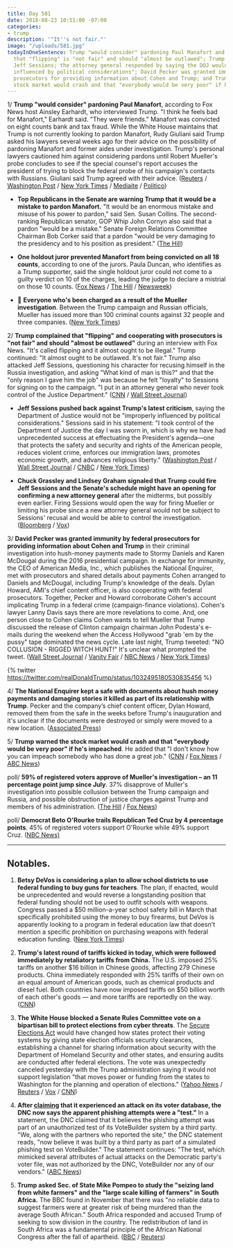 ```yaml
---
title: Day 581
date: 2018-08-23 10:51:00 -07:00
categories:
- trump
description: '"It''s not fair."'
image: "/uploads/581.jpg"
todayInOneSentence: Trump "would consider" pardoning Paul Manafort and complained
  that "flipping" is "not fair" and should "almost be outlawed"; Trump also attacked
  Jeff Sessions; the attorney general responded by saying the DOJ would not be "improperly
  influenced by political considerations"; David Pecker was granted immunity by federal
  prosecutors for providing information about Cohen and Trump; and Trump warned the
  stock market would crash and that "everybody would be very poor" if he's impeached.
---
```


1/ **Trump "would consider" pardoning Paul Manafort**, according to Fox News host Ainsley Earhardt, who interviewed Trump. "I think he feels bad for Manafort," Earhardt said. "They were friends." Manafort was convicted on eight counts bank and tax fraud. While the White House maintains that Trump is not currently looking to pardon Manafort, Rudy Giuliani said Trump asked his lawyers several weeks ago for their advice on the possibility of pardoning Manafort and former aides under investigation. Trump's personal lawyers cautioned him against considering pardons until Robert Mueller's probe concludes to see if the special counsel's report accuses the president of trying to block the federal probe of his campaign's contacts with Russians. Giuliani said Trump agreed with their advice. ([Reuters](https://www.reuters.com/article/us-usa-trump-russia-manafort/trump-says-hes-considering-pardon-for-manafort-fox-news-reporter-idUSKCN1L806F) / [Washington Post](https://www.washingtonpost.com/politics/trump-sought-his-lawyers-advice-weeks-ago-on-possibility-of-pardoning-manafort-but-they-counseled-against-it-giuliani-says/2018/08/23/17dce5c6-a70a-11e8-8fac-12e98c13528d_story.html) / [New York Times](https://www.nytimes.com/2018/08/23/us/politics/donald-trump-pardons.html) / [Mediaite](https://www.mediaite.com/donald-trump/trump-is-will-consider-pardoning-paul-manafort-fox-news-ainsley-earhardt-says/) / [Politico](https://www.politico.com/story/2018/08/22/will-donald-trump-pardon-paul-manafort-791510))

* **Top Republicans in the Senate are warning Trump that it would be a mistake to pardon Manafort.** "It would be an enormous mistake and misuse of his power to pardon," said Sen. Susan Collins. The second-ranking Republican senator, GOP Whip John Cornyn also said that a pardon "would be a mistake." Senate Foreign Relations Committee Chairman Bob Corker said that a pardon "would be very damaging to the presidency and to his position as president." ([The Hill](http://thehill.com/homenews/senate/403062-republicans-warn-trump-against-manafort-pardon))

* **One holdout juror prevented Manafort from being convicted on all 18 counts**, according to one of the jurors. Paula Duncan, who identifies as a Trump supporter, said the single holdout juror could not come to a guilty verdict on 10 of the charges, leading the judge to declare a mistrial on those 10 counts. ([Fox News](http://thehill.com/homenews/news/403197-manafort-juror-one-holdout-prevented-ruling-on-all-18-counts) / [The Hill](http://thehill.com/homenews/news/403197-manafort-juror-one-holdout-prevented-ruling-on-all-18-counts) / [Newsweek](https://www.newsweek.com/paul-manafort-jury-holdout-trump-latest-1086699))

* 👮 **Everyone who's been charged as a result of the Mueller investigation**. Between the Trump campaign and Russian officials, Mueller has issued more than 100 criminal counts against 32 people and three companies. ([New York Times](https://www.nytimes.com/interactive/2018/08/21/us/mueller-trump-charges.html))

2/ **Trump complained that "flipping" and cooperating with prosecutors is "not fair" and should "almost be outlawed"** during an interview with Fox News. "It's called flipping and it almost ought to be illegal." Trump continued: "It almost ought to be outlawed. It's not fair." Trump also attacked Jeff Sessions, questioning his character for recusing himself in the Russia investigation, and asking "What kind of man is this?" and that the "only reason I gave him the job" was because he felt "loyalty" to Sessions for signing on to the campaign. "I put in an attorney general who never took control of the Justice Department." ([CNN](https://www.cnn.com/2018/08/23/politics/trump-flipping-outlawed/index.html) / [Wall Street Journal](https://www.wsj.com/articles/trump-decries-law-enforcement-tactic-of-flipping-criminal-defendants-1535033248))

* **Jeff Sessions pushed back against Trump's latest criticism**, saying  the Department of Justice would not be "improperly influenced by political considerations." Sessions said in his statement: "I took control of the Department of Justice the day I was sworn in, which is why we have had unprecedented success at effectuating the President's agenda—one that protects the safety and security and rights of the American people, reduces violent crime, enforces our immigration laws, promotes economic growth, and advances religious liberty." ([Washington Post](https://www.washingtonpost.com/politics/trump-says-sessions-was-given-attorney-general-job-only-because-of-his-loyalty-during-campaign/2018/08/23/47d7c20c-a6c7-11e8-8fac-12e98c13528d_story.html) / [Wall Street Journal](https://www.wsj.com/articles/trump-decries-law-enforcement-tactic-of-flipping-criminal-defendants-1535033248) / [CNBC](https://www.cnbc.com/2018/08/23/jeff-sessions-pushes-back-against-trump-actions-of-doj-will-not-be-improperly-influenced-by-political-considerations.html) / [New York Times](https://www.nytimes.com/2018/08/23/us/politics/trump-flipping-cohen-manafort.html))

* **Chuck Grassley and Lindsey Graham signaled that Trump could fire Jeff Sessions and the Senate's schedule might have an opening for confirming a new attorney general** after the midterms, but possibly even earlier. Firing Sessions would open the way for firing Mueller or limiting his probe since a new attorney general would not be subject to Sessions' recusal and would be able to control the investigation. ([Bloomberg](https://www.bloomberg.com/news/articles/2018-08-23/trump-says-sessions-never-took-control-of-justice-department) / [Vox](https://www.vox.com/policy-and-politics/2018/8/23/17773828/trump-fire-sessions-senate-mueller))

3/ **David Pecker was granted immunity by federal prosecutors for providing information about Cohen and Trump** in their criminal investigation into hush-money payments made to Stormy Daniels and Karen McDougal during the 2016 presidential campaign. In exchange for immunity, the CEO of American Media, Inc., which publishes the National Enquirer, met with prosecutors and shared details about payments Cohen arranged to Daniels and McDougal, including Trump's knowledge of the deals. Dylan Howard, AMI's chief content officer, is also cooperating with federal prosecutors. Together, Pecker and Howard corroborate Cohen's account implicating Trump in a federal crime (campaign-finance violations). Cohen's lawyer Lanny Davis says there are more revelations to come. And, one person close to Cohen claims Cohen wants to tell Mueller that Trump discussed the release of Clinton campaign chairman John Podesta's e-mails during the weekend when the Access Hollywood "grab 'em by the pussy" tape dominated the news cycle. Late last night, Trump tweeted: "NO COLLUSION - RIGGED WITCH HUNT!" It's unclear what prompted the tweet. ([Wall Street Journal](https://www.wsj.com/articles/pecker-granted-immunity-in-cohen-case-1535041976) / [Vanity Fair](https://www.vanityfair.com/news/2018/08/donald-trump-national-enquirer-allies-defect-david-pecker-michael-cohen) / [NBC News](https://www.nbcnews.com/politics/politics-news/david-pecker-ceo-national-enquirer-publisher-trump-friend-granted-immunity-n903206) / [New York Times](https://www.nytimes.com/2018/08/23/us/politics/david-pecker-immunity-trump.html))

{% twitter https://twitter.com/realDonaldTrump/status/1032495180530835456 %}

4/ **The National Enquirer kept a safe with documents about hush money payments and damaging stories it killed as part of its relationship with Trump**. Pecker and the company’s chief content officer, Dylan Howard, removed them from the safe in the weeks before Trump's inauguration and it's unclear if the documents were destroyed or simply were moved to a new location. ([Associated Press](https://apnews.com/143be3c52d4746af8546ca6772754407))

5/ **Trump warned the stock market would crash and that "everybody would be very poor" if he's impeached**. He added that "I don't know how you can impeach somebody who has done a great job." ([CNN](https://www.cnn.com/2018/08/23/politics/trump-impeachment-democrats-congress/index.html) / [Fox News](http://www.foxnews.com/politics/2018/08/23/trump-declares-market-would-crash-if-democrats-impeached-him.html) / [ABC News](https://abcnews.go.com/Politics/trump-michael-cohens-hush-money-payoffs-campaign-violations/story?id=57352089))

poll/ **59% of registered voters approve of Mueller's investigation – an 11 percentage point jump since July**. 37% disapprove of Muller's investigation into possible collusion between the Trump campaign and Russia, and possible obstruction of justice charges against Trump and members of his administration. ([The Hill](http://thehill.com/homenews/news/403161-poll-mueller-approval-rating-jumps-by-11-points) / [Fox News](http://www.foxnews.com/politics/2018/08/22/fox-news-poll-democrats-maintain-lead-in-race-for-house.html))

poll/ **Democrat Beto O'Rourke trails Republican Ted Cruz by 4 percentage points**. 45% of registered voters support O'Rourke while 49% support Cruz. ([NBC News)](https://www.nbcnews.com/politics/first-read/poll-democrat-o-rourke-trails-ted-cruz-just-four-percentage-n902946)

---

## Notables.

1. **Betsy DeVos is considering a plan to allow school districts to use federal funding to buy guns for teachers**. The plan, if enacted, would be unprecedented and would reverse a longstanding position that federal funding should not be used to outfit schools with weapons. Congress passed a $50 million-a-year school safety bill in March that specifically prohibited using the money to buy firearms, but DeVos is apparently looking to a program in federal education law that doesn't mention a specific prohibition on purchasing weapons with federal education funding. ([New York Times](https://www.nytimes.com/2018/08/22/us/politics/betsy-devos-guns.html))

2. **Trump's latest round of tariffs kicked in today, which were followed immediately by retaliatory tariffs from China.** The U.S. imposed 25% tariffs on another $16 billion in Chinese goods, affecting 279 Chinese products. China immediately responded with 25% tariffs of their own on an equal amount of American goods, such as chemical products and diesel fuel. Both countries have now imposed tariffs on $50 billion worth of each other's goods — and more tariffs are reportedly on the way. ([CNN](https://www.cnn.com/2018/08/23/politics/china-us-tariffs/index.html))

3. **The White House blocked a Senate Rules Committee vote on a bipartisan bill to protect elections from cyber threats**. The [Secure Elections Act](https://www.congress.gov/bill/115th-congress/senate-bill/2261) would have changed how states protect their voting systems by giving state election officials security clearances, establishing a channel for sharing information about security with the Department of Homeland Security and other states, and ensuring audits are conducted after federal elections. The vote was unexpectedly canceled yesterday with the Trump administration saying it would not support legislation "that moves power or funding from the states to Washington for the planning and operation of elections." ([Yahoo News](https://www.yahoo.com/news/white-house-blocks-bill-protect-elections-173459278.html) / [Reuters](https://www.reuters.com/article/us-usa-election-security/u-s-election-security-steps-hobbled-by-congress-white-house-funding-fight-idUSKCN1L72FN) / [Vox](https://www.vox.com/2018/8/23/17774296/2018-election-security-cyberattacks-white-house-russia-iran) / [CNN](https://www.cnn.com/2018/08/22/politics/election-security-bill-stalls-in-senate/index.html))

4. **After [claiming](https://whatthefuckjusthappenedtoday.com/2018/08/22/day-580/#8-the-democratic-national-committee) that it experienced an attack on its voter database, the DNC now says the apparent phishing attempts were a "test."** In a statement, the DNC claimed that it believes the phishing attempt was part of an unauthorized test of its VoteBuilder system by a third party. "We, along with the partners who reported the site," the DNC statement reads, "now believe it was built by a third party as part of a simulated phishing test on VoteBuilder." The statement continues: "The test, which mimicked several attributes of actual attacks on the Democratic party's voter file, was not authorized by the DNC, VoteBuilder nor any of our vendors." ([ABC News](https://abcnews.go.com/Politics/dnc-now-earlier-attempt-hack-voter-database-unauthorized/story?id=57338192))

5. **Trump asked Sec. of State Mike Pompeo to study the "seizing land from white farmers" and the "large scale killing of farmers" in South Africa.** The BBC found in November that there was "no reliable data to suggest farmers were at greater risk of being murdered than the average South African." South Africa responded and accused Trump of seeking to sow division in the country. The redistribution of land in South Africa was a fundamental principle of the African National Congress after the fall of apartheid. ([BBC](https://www.bbc.co.uk/news/world-africa-45282088) / [Reuters](https://www.yahoo.com/news/trump-says-asked-pompeo-look-south-african-land-032314925.html))